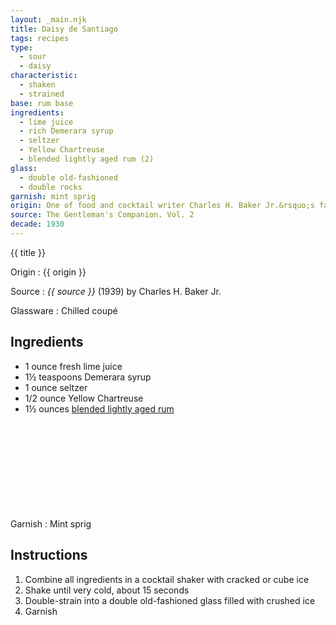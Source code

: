 ```yaml
---
layout: _main.njk
title: Daisy de Santiago
tags: recipes
type:
  - sour
  - daisy
characteristic:
  - shaken
  - strained
base: rum base
ingredients:
  - lime juice
  - rich Demerara syrup
  - seltzer
  - Yellow Chartreuse
  - blended lightly aged rum (2)
glass:
  - double old-fashioned
  - double rocks
garnish: mint sprig
origin: One of food and cocktail writer Charles H. Baker Jr.&rsquo;s favorite Cuban drinks. In his 1939 introduction to the recipe, Baker calls it <q><span class="small-caps">A Lovely Thing Introduced to Us</span> through the <span class="small-caps">Gracious Offices</span> of the <span class="small-caps">Late Facuno Bacardi</span>, of <span class="small-caps">Lamented Memory</span>.</q>
source: The Gentleman's Companion. Vol. 2
decade: 1930
---
```

<!-- markdownlint-disable MD025 -->
{{ title }}
<!-- markdownlint-disable MD025 -->

Origin
  : {{ origin }}

Source
  : <cite>{{ source }}</cite> (1939) by Charles H. Baker Jr.

Glassware
  : Chilled coupé

## Ingredients

* 1 ounce fresh lime juice
* 1&frac12; teaspoons Demerara syrup
* 1 ounce seltzer
* 1/2 ounce Yellow Chartreuse
* 1&frac12; ounces [blended lightly aged rum](/rums/04-rum-blended-lightly-aged/)<icon-l space="1em" class="bigger" label="(2)"><span class="with-icon"><svg class="icon"><use href="/assets/images/icons/circle-2.svg#circle-2"></use></svg></span></icon-l>

Garnish
  : Mint sprig

## Instructions

1. Combine all ingredients in a cocktail shaker with cracked or cube ice
2. Shake until very cold, about 15 seconds
3. Double-strain into a double old-fashioned glass filled with crushed ice
4. Garnish
